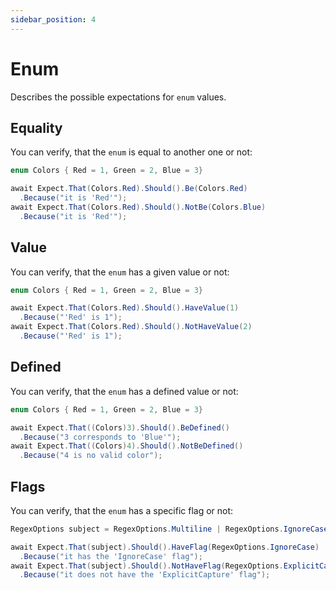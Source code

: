 ```yaml
---
sidebar_position: 4
---
```


# Enum

Describes the possible expectations for `enum` values.

## Equality

You can verify, that the `enum` is equal to another one or not:
```csharp
enum Colors { Red = 1, Green = 2, Blue = 3}

await Expect.That(Colors.Red).Should().Be(Colors.Red)
  .Because("it is 'Red'");
await Expect.That(Colors.Red).Should().NotBe(Colors.Blue)
  .Because("it is 'Red'");
```

## Value

You can verify, that the `enum` has a given value or not:
```csharp
enum Colors { Red = 1, Green = 2, Blue = 3}

await Expect.That(Colors.Red).Should().HaveValue(1)
  .Because("'Red' is 1");
await Expect.That(Colors.Red).Should().NotHaveValue(2)
  .Because("'Red' is 1");
```

## Defined

You can verify, that the `enum` has a defined value or not:
```csharp
enum Colors { Red = 1, Green = 2, Blue = 3}

await Expect.That((Colors)3).Should().BeDefined()
  .Because("3 corresponds to 'Blue'");
await Expect.That((Colors)4).Should().NotBeDefined()
  .Because("4 is no valid color");
```

## Flags

You can verify, that the `enum` has a specific flag or not:
```csharp
RegexOptions subject = RegexOptions.Multiline | RegexOptions.IgnoreCase;

await Expect.That(subject).Should().HaveFlag(RegexOptions.IgnoreCase)
  .Because("it has the 'IgnoreCase' flag");
await Expect.That(subject).Should().NotHaveFlag(RegexOptions.ExplicitCapture)
  .Because("it does not have the 'ExplicitCapture' flag");
```
